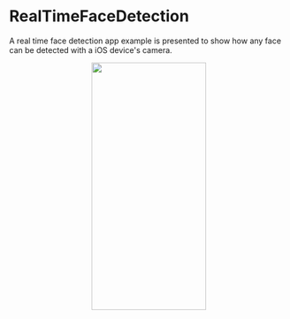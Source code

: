 # RealTimeFaceDetection
A real time face detection app example is presented to show how any face can be detected with a iOS device's camera.

<p align="center">
    <img src="https://github.com/mtuzer/RealTimeFaceDetection/blob/master/AppTrailer.gif" width="207" height="448" />
</p>
